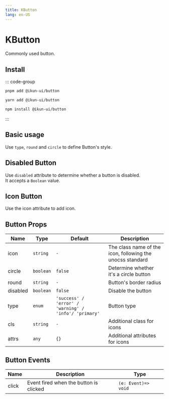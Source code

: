 ```yaml
---
title: KButton
lang: en-US
---
```


# KButton

Commonly used button.

## Install

::: code-group

```bash [pnpm]
pnpm add @ikun-ui/button
```

```bash [yarn]
yarn add @ikun-ui/button
```

```bash [npm]
npm install @ikun-ui/button
```

:::


## Basic usage
Use `type`, `round` and `circle` to define Button's style.

<demo 
src="../../../../example/button/basic.svelte" 
github='https://github.com/ikun-svelte/ikun-ui/tree/main/components/Button'>
</demo>

## Disabled Button
Use `disabled` attribute to determine whether a button is disabled.   
It accepts a `Boolean` value.  

<demo
src="../../../../example/button/disabled.svelte"
github='https://github.com/ikun-svelte/ikun-ui/tree/main/components/Button'>
</demo>

## Icon Button
Use the icon attribute to add icon.

<demo
src="../../../../example/button/icon.svelte"
github='https://github.com/ikun-svelte/ikun-ui/tree/main/components/Button'>
</demo>

## Button Props

| Name      | Type      | Default                                               | Description                                                |
|-----------|-----------|-------------------------------------------------------|------------------------------------------------------------|
| icon      | `string`  | `-`                                                   | The class name of the icon, following the unocss standard  |
| circle    | `boolean` | `false`                                               | Determine whether it's a circle button                     |
| round     | `string`  | `-`                                                   | Button's border radius                                     |
| disabled  | `boolean` | `false`                                               | Disable the button                                         |
| type      | `enum`    | `'success' / 'error' / 'warning' / 'info'/ 'primary'` | Button type                                                |
| cls       | `string`  | `-`                                                   | Additional class for icons                                 |
| attrs     | `any`     | `{}`                                                  | Additional attributes for icons                            |

## Button Events

| Name     | Description                             | Type                 |
|----------|-----------------------------------------|----------------------|
| click    | Event fired when the button is clicked  | `(e: Event)=> void`  |
